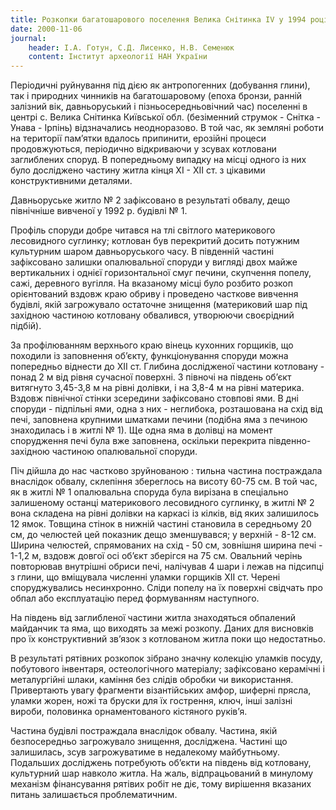 ```yaml
---
title: Розкопки багатошарового поселення Велика Снітинка IV у 1994 році
date: 2000-11-06
journal:
    header: І.А. Готун, С.Д. Лисенко, Н.В. Семенюк
    content: Інститут археології НАН України
---
```


Періодичні руйнування під дією як антропогенних (добування глини), так і природних чинників на багатошаровому (епоха бронзи, ранній залізний вік, давньоруський і пізньосередньовічний час) поселенні в центрі с. Велика Снітинка Київської обл. (безіменний струмок - Снітка - Унава - Ірпінь) відзначались неодноразово. В той час, як земляні роботи на території пам’ятки вдалось припинити, ерозійні процеси продовжуються, періодично відкриваючи у зсувах котловани заглиблених споруд. В попередньому випадку на місці одного із них було досліджено частину житла кінця XI - XII ст. з цікавими конструктивними деталями.

Давньоруське житло № 2 зафіксовано в результаті обвалу, дещо північніше вивченої у 1992 р. будівлі № 1.

Профіль споруди добре читався на тлі світлого материкового лесовидного суглинку; котлован був перекритий досить потужним культурним шаром давньоруського часу. В південній частині зафіксовано залишки опалювальної споруди у вигляді двох майже вертикальних і однієї горизонтальної смуг печини, скупчення попелу, сажі, деревного вугілля. На вказаному місці було розбито розкоп орієнтований вздовж краю обриву і проведено часткове вивчення будівлі, якій загрожувало остаточне знищення (материковий шар під західною частиною котловану обвалився, утворюючи своєрідний підбій).

За профілюванням верхнього краю вінець кухонних горщиків, що походили із заповнення об’єкту, функціонування споруди можна попередньо віднести до XII ст. Глибина дослідженої частини котловану - понад 2 м від рівня сучасної поверхні. З півночі на південь об’єкт витягнуто 3,45-3,8 м на рівні долівки, і на 3,8-4 м на рівні материка. Вздовж північної стінки зсередини зафіксовано стовпові ями. В дні споруди - підпільні ями, одна з них - неглибока, розташована на схід від печі, заповнена крупними шматками печини (подібна яма з печиною знаходилась і в житлі № 1). Ще одна яма в долівці на момент спорудження печі була вже заповнена, оскільки перекрита південно-західною частиною опалювальної споруди.

Піч дійшла до нас частково зруйнованою : тильна частина постраждала внаслідок обвалу, склепіння збереглось на висоту 60-75 см. В той час, як в житлі № 1 опалювальна споруда була вирізана в спеціально залишеному останці материкового лесовидного суглинку, в житлі № 2 вона складена на рівні долівки на каркасі із кілків, від яких залишилось 12 ямок. Товщина стінок в нижній частині становила в середньому 20 см, до челюстей цей показник дещо зменшувався; у верхній - 8-12 см. Ширина челюстей, спрямованих на схід - 50 см, зовнішня ширина печі - 1-1,2 м, вздовж довгої осі об’єкт зберігся на 75 см. Овальний черінь повторював внутрішні обриси печі, налічував 4 шари і лежав на підсипці з глини, що вміщувала численні уламки горщиків XII ст. Черені споруджувались несинхронно. Сліди попелу на їх поверхні свідчать про обпал або експлуатацію перед формуванням наступного.

На південь від заглибленої частини житла знаходяться обпалений майданчик та яма, що виходять за межі розкопу. Даних для висновків про їх конструктивний зв’язок з котлованом житла поки що недостатньо.

В результаті рятівних розкопок зібрано значну колекцію уламків посуду, побутового інвентаря, остеологічного матеріалу; зафіксовано керамічні і металургійні шлаки, каміння без слідів обробки чи використання. Привертають увагу фрагменти візантійських амфор, шиферні прясла, уламки жорен, ножі та бруски для їх гострення, ключ, інші залізні вироби, половинка орнаментованого кістяного руків’я.

Частина будівлі постраждала внаслідок обвалу. Частина, якій безпосередньо загрожувало знищення, досліджена. Частині що залишилась, зсув загрожуватиме в недалекому майбутньому. Подальших досліджень потребують об’єкти на південь від котловану, культурний шар навколо житла. На жаль, відпрацьований в минулому механізм фінансування рятівих робіт не діє, тому вирішення вказаних питань залишається проблематичним.